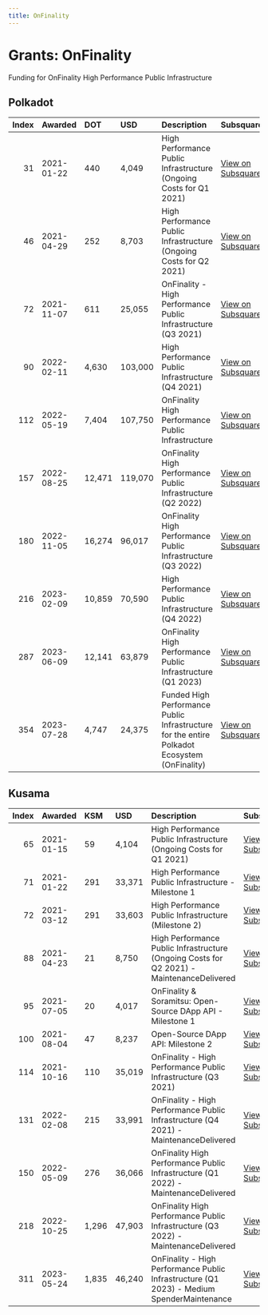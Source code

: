 ```yaml
---
title: OnFinality
---
```

# Grants: OnFinality

Funding for OnFinality High Performance Public Infrastructure

## Polkadot


|   Index | Awarded    | DOT    | USD     | Description                                                                                  | Subsquare                                                                | Polkassembly                                                          |
|--------:|:-----------|:-------|:--------|:---------------------------------------------------------------------------------------------|:-------------------------------------------------------------------------|:----------------------------------------------------------------------|
|      31 | 2021-01-22 | 440    | 4,049   | High Performance Public Infrastructure (Ongoing Costs for Q1 2021)                           | [View on Subsquare](https://polkadot.subsquare.io/treasury/proposal/31)  | [View on Polkassembly](https://polkadot.polkassembly.io/treasury/31)  |
|      46 | 2021-04-29 | 252    | 8,703   | High Performance Public Infrastructure (Ongoing Costs for Q2 2021)                           | [View on Subsquare](https://polkadot.subsquare.io/treasury/proposal/46)  | [View on Polkassembly](https://polkadot.polkassembly.io/treasury/46)  |
|      72 | 2021-11-07 | 611    | 25,055  | OnFinality - High Performance Public Infrastructure (Q3 2021)                                | [View on Subsquare](https://polkadot.subsquare.io/treasury/proposal/72)  | [View on Polkassembly](https://polkadot.polkassembly.io/treasury/72)  |
|      90 | 2022-02-11 | 4,630  | 103,000 | High Performance Public Infrastructure (Q4 2021)                                             | [View on Subsquare](https://polkadot.subsquare.io/treasury/proposal/90)  | [View on Polkassembly](https://polkadot.polkassembly.io/treasury/90)  |
|     112 | 2022-05-19 | 7,404  | 107,750 | OnFinality High Performance Public Infrastructure                                            | [View on Subsquare](https://polkadot.subsquare.io/treasury/proposal/112) | [View on Polkassembly](https://polkadot.polkassembly.io/treasury/112) |
|     157 | 2022-08-25 | 12,471 | 119,070 | OnFinality High Performance Public Infrastructure (Q2 2022)                                  | [View on Subsquare](https://polkadot.subsquare.io/treasury/proposal/157) | [View on Polkassembly](https://polkadot.polkassembly.io/treasury/157) |
|     180 | 2022-11-05 | 16,274 | 96,017  | OnFinality High Performance Public Infrastructure (Q3 2022)                                  | [View on Subsquare](https://polkadot.subsquare.io/treasury/proposal/180) | [View on Polkassembly](https://polkadot.polkassembly.io/treasury/180) |
|     216 | 2023-02-09 | 10,859 | 70,590  | High Performance Public Infrastructure (Q4 2022)                                             | [View on Subsquare](https://polkadot.subsquare.io/treasury/proposal/216) | [View on Polkassembly](https://polkadot.polkassembly.io/treasury/216) |
|     287 | 2023-06-09 | 12,141 | 63,879  | OnFinality High Performance Public Infrastructure (Q1 2023)                                  | [View on Subsquare](https://polkadot.subsquare.io/treasury/proposal/287) | [View on Polkassembly](https://polkadot.polkassembly.io/treasury/287) |
|     354 | 2023-07-28 | 4,747  | 24,375  | Funded High Performance Public Infrastructure for the entire Polkadot Ecosystem (OnFinality) | [View on Subsquare](https://polkadot.subsquare.io/treasury/proposal/354) | [View on Polkassembly](https://polkadot.polkassembly.io/treasury/354) |

## Kusama

|   Index | Awarded    | KSM   | USD    | Description                                                                               | Subsquare                                                              | Polkassembly                                                        |
|--------:|:-----------|:------|:-------|:------------------------------------------------------------------------------------------|:-----------------------------------------------------------------------|:--------------------------------------------------------------------|
|      65 | 2021-01-15 | 59    | 4,104  | High Performance Public Infrastructure (Ongoing Costs for Q1 2021)                        | [View on Subsquare](https://kusama.subsquare.io/treasury/proposal/65)  | [View on Polkassembly](https://kusama.polkassembly.io/treasury/65)  |
|      71 | 2021-01-22 | 291   | 33,371 | High Performance Public Infrastructure - Milestone 1                                      | [View on Subsquare](https://kusama.subsquare.io/treasury/proposal/71)  | [View on Polkassembly](https://kusama.polkassembly.io/treasury/71)  |
|      72 | 2021-03-12 | 291   | 33,603 | High Performance Public Infrastructure (Milestone 2)                                      | [View on Subsquare](https://kusama.subsquare.io/treasury/proposal/72)  | [View on Polkassembly](https://kusama.polkassembly.io/treasury/72)  |
|      88 | 2021-04-23 | 21    | 8,750  | High Performance Public Infrastructure (Ongoing Costs for Q2 2021) - MaintenanceDelivered | [View on Subsquare](https://kusama.subsquare.io/treasury/proposal/88)  | [View on Polkassembly](https://kusama.polkassembly.io/treasury/88)  |
|      95 | 2021-07-05 |    20 | 4,017 | OnFinality & Soramitsu: Open-Source DApp API - Milestone 1 | [View on Subsquare](https://kusama.subsquare.io/treasury/proposal/95)  | [View on Polkassembly](https://kusama.polkassembly.io/treasury/95)  |
|     100 | 2021-08-04 |    47 | 8,237 | Open-Source DApp API: Milestone 2                          | [View on Subsquare](https://kusama.subsquare.io/treasury/proposal/100) | [View on Polkassembly](https://kusama.polkassembly.io/treasury/100) |
|     114 | 2021-10-16 | 110   | 35,019 | OnFinality - High Performance Public Infrastructure (Q3 2021)                             | [View on Subsquare](https://kusama.subsquare.io/treasury/proposal/114) | [View on Polkassembly](https://kusama.polkassembly.io/treasury/114) |
|     131 | 2022-02-08 | 215   | 33,991 | OnFinality - High Performance Public Infrastructure (Q4 2021) - MaintenanceDelivered      | [View on Subsquare](https://kusama.subsquare.io/treasury/proposal/131) | [View on Polkassembly](https://kusama.polkassembly.io/treasury/131) |
|     150 | 2022-05-09 | 276   | 36,066 | OnFinality High Performance Public Infrastructure (Q1 2022) - MaintenanceDelivered        | [View on Subsquare](https://kusama.subsquare.io/treasury/proposal/150) | [View on Polkassembly](https://kusama.polkassembly.io/treasury/150) |
|     218 | 2022-10-25 | 1,296 | 47,903 | OnFinality High Performance Public Infrastructure (Q3 2022) - MaintenanceDelivered        | [View on Subsquare](https://kusama.subsquare.io/treasury/proposal/218) | [View on Polkassembly](https://kusama.polkassembly.io/treasury/218) |
|     311 | 2023-05-24 | 1,835 | 46,240 | OnFinality - High Performance Public Infrastructure (Q1 2023) - Medium SpenderMaintenance | [View on Subsquare](https://kusama.subsquare.io/treasury/proposal/311) | [View on Polkassembly](https://kusama.polkassembly.io/treasury/311) |
